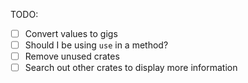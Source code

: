 TODO:
- [ ] Convert values to gigs
- [ ] Should I be using `use` in a method?
- [ ] Remove unused crates
- [ ] Search out other crates to display more information
